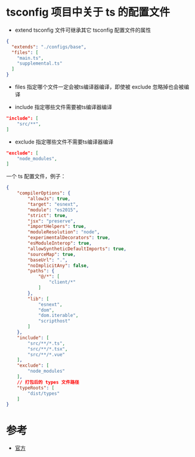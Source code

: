 # tsconfig 项目中关于 ts 的配置文件

- extend tsconfig 文件可继承其它 tsconfig 配置文件的属性

```json
{
  "extends": "./configs/base",
  "files": [
    "main.ts",
    "supplemental.ts"
  ]
}
```

- files 指定哪个文件一定会被ts编译器编译，即使被 exclude 忽略掉也会被编译

- include 指定哪些文件需要被ts编译器编译

```json
"include": [
    "src/**",
]
```

- exclude 指定哪些文件不需要ts编译器编译
```json
"exclude": [
    "node_modules",
]
```

一个 ts 配置文件，例子：

```json
{
    "compilerOptions": {
        "allowJs": true,
        "target": "esnext",
        "module": "es2015",
        "strict": true,
        "jsx": "preserve",
        "importHelpers": true,
        "moduleResolution": "node",
        "experimentalDecorators": true,
        "esModuleInterop": true,
        "allowSyntheticDefaultImports": true,
        "sourceMap": true,
        "baseUrl": ".",
        "noImplicitAny": false,
        "paths": {
            "@/*": [
                "client/*"
            ]
        },
        "lib": [
            "esnext",
            "dom",
            "dom.iterable",
            "scripthost"
        ]
    },
    "include": [
        "src/**/*.ts",
        "src/**/*.tsx",
        "src/**/*.vue"
    ],
    "exclude": [
        "node_modules"
    ],
    // 打包后的 types 文件路径
    "typeRoots": [
        "dist/types"
    ]
}
```

# 参考

- [官方](https://www.tslang.cn/docs/handbook/tsconfig-json.html)